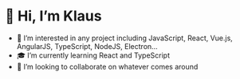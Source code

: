 # 👋 Hi, I’m Klaus
- 👀 I’m interested in any project including JavaScript, React, Vue.js, AngularJS, TypeScript, NodeJS, Electron...
- 🎓 I’m currently learning React and TypeScript
- 💞️ I’m looking to collaborate on whatever comes around
<!-- - 📫 How to reach me ...  -->

